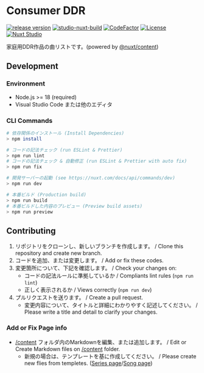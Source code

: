 # Consumer DDR

[![release version](https://img.shields.io/github/v/release/ddradar/csddr "release version")](https://github.com/ddradar/csddr/releases)
[![studio-nuxt-build](https://github.com/ddradar/csddr/actions/workflows/node.yml/badge.svg)](https://github.com/ddradar/csddr/actions/workflows/node.yml)
[![CodeFactor](https://www.codefactor.io/repository/github/ddradar/csddr/badge)](https://www.codefactor.io/repository/github/ddradar/csddr)
[![License](https://img.shields.io/github/license/ddradar/csddr)](LICENSE)
[![Nuxt Studio](https://img.shields.io/badge/Open%20in%20Nuxt%20Studio-18181B?&logo=nuxt.js&logoColor=3BB5EC)](https://nuxt.studio/@ddradar/csddr)

家庭用DDR作品の曲リストです。(powered by [@nuxt/content](https://content.nuxt.com/))

## Development

### Environment
- Node.js >= 18 (required)
- Visual Studio Code または他のエディタ

### CLI Commands

```bash
# 依存関係のインストール (Install Dependencies)
> npm install

# コードの記法チェック (run ESLint & Prettier)
> npm run lint
# コードの記法チェック & 自動修正 (run ESLint & Prettier with auto fix)
> npm run fix

# 開発サーバーの起動 (see https://nuxt.com/docs/api/commands/dev)
> npm run dev

# 本番ビルド (Production build)
> npm run build
# 本番ビルドした内容のプレビュー (Preview build assets)
> npm run preview
```

## Contributing

1. リポジトリをクローンし、新しいブランチを作成します。 / Clone this repository and create new branch.
1. コードを追加、または変更します。 / Add or fix these codes.
1. 変更箇所について、下記を確認します。 / Check your changes on:
    - コードの記法ルールに準拠しているか / Compliants lint rules (`npm run lint`)
    - 正しく表示されるか / Views correctly (`npm run dev`)
1. プルリクエストを送ります。 / Create a pull request.
    - 変更内容について、タイトルと詳細にわかりやすく記述してください。 / Please write a title and detail to clarify your changes.

### Add or Fix Page info

- [/content](./content) フォルダ内のMarkdownを編集、または追加します。 / Edit or Create Markdown files on [/content](./content) folder.
  - 新規の場合は、テンプレートを基に作成してください。 / Please create new flies from templetes. ([Series page](./content/.series-template.md)/[Song page](./content/.song-template.md))
